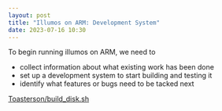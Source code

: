 ```yaml
---
layout: post
title: "Illumos on ARM: Development System"
date: 2023-07-16 10:30
---
```

To begin running illumos on ARM, we need to 

- collect information about what existing work has been done
- set up a development system to start building and testing it
- identify what features or bugs need to be tacked next


[Toasterson/build_disk.sh](https://gist.github.com/Toasterson/d67c62001f21372167677adcc9de9585)
